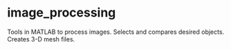 # image_processing
Tools in MATLAB to process images.  Selects and compares desired objects. Creates 3-D mesh files.

